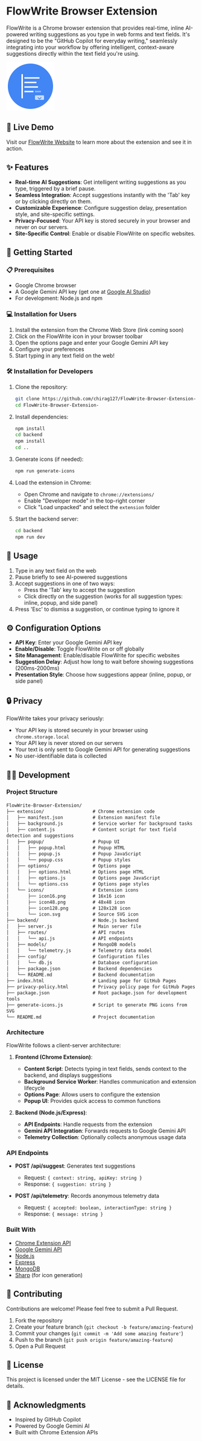 # FlowWrite Browser Extension

FlowWrite is a Chrome browser extension that provides real-time, inline AI-powered writing suggestions as you type in web forms and text fields. It's designed to be the "GitHub Copilot for everyday writing," seamlessly integrating into your workflow by offering intelligent, context-aware suggestions directly within the text field you're using.

![FlowWrite Logo](extension/icons/icon128.png)

## 🚀 Live Demo

Visit our [FlowWrite Website](https://chirag127.github.io/FlowWrite-Browser-Extension-/) to learn more about the extension and see it in action.

## ✨ Features

-   **Real-time AI Suggestions**: Get intelligent writing suggestions as you type, triggered by a brief pause.
-   **Seamless Integration**: Accept suggestions instantly with the 'Tab' key or by clicking directly on them.
-   **Customizable Experience**: Configure suggestion delay, presentation style, and site-specific settings.
-   **Privacy-Focused**: Your API key is stored securely in your browser and never on our servers.
-   **Site-Specific Control**: Enable or disable FlowWrite on specific websites.

## 🚀 Getting Started

### 📋 Prerequisites

-   Google Chrome browser
-   A Google Gemini API key (get one at [Google AI Studio](https://aistudio.google.com/app/apikey))
-   For development: Node.js and npm

### 💻 Installation for Users

1. Install the extension from the Chrome Web Store (link coming soon)
2. Click on the FlowWrite icon in your browser toolbar
3. Open the options page and enter your Google Gemini API key
4. Configure your preferences
5. Start typing in any text field on the web!

### 🛠️ Installation for Developers

1. Clone the repository:

    ```bash
    git clone https://github.com/chirag127/FlowWrite-Browser-Extension-.git
    cd FlowWrite-Browser-Extension-
    ```

2. Install dependencies:

    ```bash
    npm install
    cd backend
    npm install
    cd ..
    ```

3. Generate icons (if needed):

    ```bash
    npm run generate-icons
    ```

4. Load the extension in Chrome:

    - Open Chrome and navigate to `chrome://extensions/`
    - Enable "Developer mode" in the top-right corner
    - Click "Load unpacked" and select the `extension` folder

5. Start the backend server:
    ```bash
    cd backend
    npm run dev
    ```

## 🔧 Usage

1. Type in any text field on the web
2. Pause briefly to see AI-powered suggestions
3. Accept suggestions in one of two ways:
    - Press the 'Tab' key to accept the suggestion
    - Click directly on the suggestion (works for all suggestion types: inline, popup, and side panel)
4. Press 'Esc' to dismiss a suggestion, or continue typing to ignore it

## ⚙️ Configuration Options

-   **API Key**: Enter your Google Gemini API key
-   **Enable/Disable**: Toggle FlowWrite on or off globally
-   **Site Management**: Enable/disable FlowWrite for specific websites
-   **Suggestion Delay**: Adjust how long to wait before showing suggestions (200ms-2000ms)
-   **Presentation Style**: Choose how suggestions appear (inline, popup, or side panel)

## 🔒 Privacy

FlowWrite takes your privacy seriously:

-   Your API key is stored securely in your browser using `chrome.storage.local`
-   Your API key is never stored on our servers
-   Your text is only sent to Google Gemini API for generating suggestions
-   No user-identifiable data is collected

## 👨‍💻 Development

### Project Structure

```
FlowWrite-Browser-Extension/
├── extension/                  # Chrome extension code
│   ├── manifest.json           # Extension manifest file
│   ├── background.js           # Service worker for background tasks
│   ├── content.js              # Content script for text field detection and suggestions
│   ├── popup/                  # Popup UI
│   │   ├── popup.html          # Popup HTML
│   │   ├── popup.js            # Popup JavaScript
│   │   └── popup.css           # Popup styles
│   ├── options/                # Options page
│   │   ├── options.html        # Options page HTML
│   │   ├── options.js          # Options page JavaScript
│   │   └── options.css         # Options page styles
│   └── icons/                  # Extension icons
│       ├── icon16.png          # 16x16 icon
│       ├── icon48.png          # 48x48 icon
│       ├── icon128.png         # 128x128 icon
│       └── icon.svg            # Source SVG icon
├── backend/                    # Node.js backend
│   ├── server.js               # Main server file
│   ├── routes/                 # API routes
│   │   └── api.js              # API endpoints
│   ├── models/                 # MongoDB models
│   │   └── telemetry.js        # Telemetry data model
│   ├── config/                 # Configuration files
│   │   └── db.js               # Database configuration
│   ├── package.json            # Backend dependencies
│   └── README.md               # Backend documentation
├── index.html                  # Landing page for GitHub Pages
├── privacy-policy.html         # Privacy policy page for GitHub Pages
├── package.json                # Root package.json for development tools
├── generate-icons.js           # Script to generate PNG icons from SVG
└── README.md                   # Project documentation
```

### Architecture

FlowWrite follows a client-server architecture:

1. **Frontend (Chrome Extension)**:

    - **Content Script**: Detects typing in text fields, sends context to the backend, and displays suggestions
    - **Background Service Worker**: Handles communication and extension lifecycle
    - **Options Page**: Allows users to configure the extension
    - **Popup UI**: Provides quick access to common functions

2. **Backend (Node.js/Express)**:
    - **API Endpoints**: Handle requests from the extension
    - **Gemini API Integration**: Forwards requests to Google Gemini API
    - **Telemetry Collection**: Optionally collects anonymous usage data

### API Endpoints

-   **POST /api/suggest**: Generates text suggestions

    -   Request: `{ context: string, apiKey: string }`
    -   Response: `{ suggestion: string }`

-   **POST /api/telemetry**: Records anonymous telemetry data
    -   Request: `{ accepted: boolean, interactionType: string }`
    -   Response: `{ message: string }`

### Built With

-   [Chrome Extension API](https://developer.chrome.com/docs/extensions/)
-   [Google Gemini API](https://ai.google.dev/docs)
-   [Node.js](https://nodejs.org/)
-   [Express](https://expressjs.com/)
-   [MongoDB](https://www.mongodb.com/)
-   [Sharp](https://sharp.pixelplumbing.com/) (for icon generation)

## 🙌 Contributing

Contributions are welcome! Please feel free to submit a Pull Request.

1. Fork the repository
2. Create your feature branch (`git checkout -b feature/amazing-feature`)
3. Commit your changes (`git commit -m 'Add some amazing feature'`)
4. Push to the branch (`git push origin feature/amazing-feature`)
5. Open a Pull Request

## 🪪 License

This project is licensed under the MIT License - see the LICENSE file for details.

## 👏 Acknowledgments

-   Inspired by GitHub Copilot
-   Powered by Google Gemini AI
-   Built with Chrome Extension APIs
